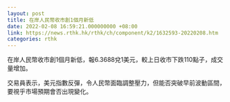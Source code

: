 ```yaml
---
layout: post
title: 在岸人民幣收市創1個月新低
date: 2022-02-08 16:59:21.000000000 +08:00
link: https://news.rthk.hk/rthk/ch/component/k2/1632593-20220208.htm
categories: rthk
---
```


在岸人民幣收市創1個月新低，報6.3688兌1美元，較上日收市下跌110點子，成交量增加。

交易員表示，美元指數反彈，令人民幣面臨調整壓力，但能否突破早前波動區間，要視乎市場預期會否出現變化。
